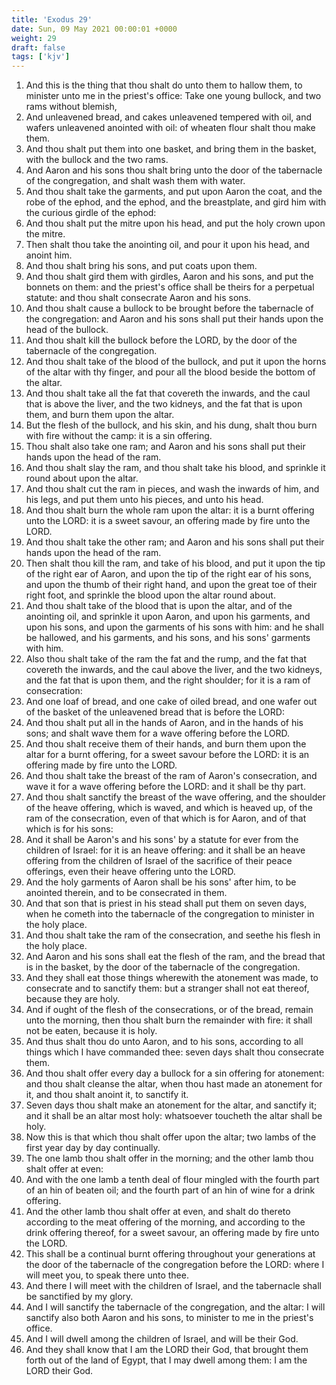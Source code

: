 ```yaml
---
title: 'Exodus 29'
date: Sun, 09 May 2021 00:00:01 +0000
weight: 29
draft: false
tags: ['kjv'] 
---
```


1. And this is the thing that thou shalt do unto them to hallow them, to minister unto me in the priest's office: Take one young bullock, and two rams without blemish,
2. And unleavened bread, and cakes unleavened tempered with oil, and wafers unleavened anointed with oil: of wheaten flour shalt thou make them.
3. And thou shalt put them into one basket, and bring them in the basket, with the bullock and the two rams.
4. And Aaron and his sons thou shalt bring unto the door of the tabernacle of the congregation, and shalt wash them with water.
5. And thou shalt take the garments, and put upon Aaron the coat, and the robe of the ephod, and the ephod, and the breastplate, and gird him with the curious girdle of the ephod:
6. And thou shalt put the mitre upon his head, and put the holy crown upon the mitre.
7. Then shalt thou take the anointing oil, and pour it upon his head, and anoint him.
8. And thou shalt bring his sons, and put coats upon them.
9. And thou shalt gird them with girdles, Aaron and his sons, and put the bonnets on them: and the priest's office shall be theirs for a perpetual statute: and thou shalt consecrate Aaron and his sons.
10. And thou shalt cause a bullock to be brought before the tabernacle of the congregation: and Aaron and his sons shall put their hands upon the head of the bullock.
11. And thou shalt kill the bullock before the LORD, by the door of the tabernacle of the congregation.
12. And thou shalt take of the blood of the bullock, and put it upon the horns of the altar with thy finger, and pour all the blood beside the bottom of the altar.
13. And thou shalt take all the fat that covereth the inwards, and the caul that is above the liver, and the two kidneys, and the fat that is upon them, and burn them upon the altar.
14. But the flesh of the bullock, and his skin, and his dung, shalt thou burn with fire without the camp: it is a sin offering.
15. Thou shalt also take one ram; and Aaron and his sons shall put their hands upon the head of the ram.
16. And thou shalt slay the ram, and thou shalt take his blood, and sprinkle it round about upon the altar.
17. And thou shalt cut the ram in pieces, and wash the inwards of him, and his legs, and put them unto his pieces, and unto his head.
18. And thou shalt burn the whole ram upon the altar: it is a burnt offering unto the LORD: it is a sweet savour, an offering made by fire unto the LORD.
19. And thou shalt take the other ram; and Aaron and his sons shall put their hands upon the head of the ram.
20. Then shalt thou kill the ram, and take of his blood, and put it upon the tip of the right ear of Aaron, and upon the tip of the right ear of his sons, and upon the thumb of their right hand, and upon the great toe of their right foot, and sprinkle the blood upon the altar round about.
21. And thou shalt take of the blood that is upon the altar, and of the anointing oil, and sprinkle it upon Aaron, and upon his garments, and upon his sons, and upon the garments of his sons with him: and he shall be hallowed, and his garments, and his sons, and his sons' garments with him.
22. Also thou shalt take of the ram the fat and the rump, and the fat that covereth the inwards, and the caul above the liver, and the two kidneys, and the fat that is upon them, and the right shoulder; for it is a ram of consecration:
23. And one loaf of bread, and one cake of oiled bread, and one wafer out of the basket of the unleavened bread that is before the LORD:
24. And thou shalt put all in the hands of Aaron, and in the hands of his sons; and shalt wave them for a wave offering before the LORD.
25. And thou shalt receive them of their hands, and burn them upon the altar for a burnt offering, for a sweet savour before the LORD: it is an offering made by fire unto the LORD.
26. And thou shalt take the breast of the ram of Aaron's consecration, and wave it for a wave offering before the LORD: and it shall be thy part.
27. And thou shalt sanctify the breast of the wave offering, and the shoulder of the heave offering, which is waved, and which is heaved up, of the ram of the consecration, even of that which is for Aaron, and of that which is for his sons:
28. And it shall be Aaron's and his sons' by a statute for ever from the children of Israel: for it is an heave offering: and it shall be an heave offering from the children of Israel of the sacrifice of their peace offerings, even their heave offering unto the LORD.
29. And the holy garments of Aaron shall be his sons' after him, to be anointed therein, and to be consecrated in them.
30. And that son that is priest in his stead shall put them on seven days, when he cometh into the tabernacle of the congregation to minister in the holy place.
31. And thou shalt take the ram of the consecration, and seethe his flesh in the holy place.
32. And Aaron and his sons shall eat the flesh of the ram, and the bread that is in the basket, by the door of the tabernacle of the congregation.
33. And they shall eat those things wherewith the atonement was made, to consecrate and to sanctify them: but a stranger shall not eat thereof, because they are holy.
34. And if ought of the flesh of the consecrations, or of the bread, remain unto the morning, then thou shalt burn the remainder with fire: it shall not be eaten, because it is holy.
35. And thus shalt thou do unto Aaron, and to his sons, according to all things which I have commanded thee: seven days shalt thou consecrate them.
36. And thou shalt offer every day a bullock for a sin offering for atonement: and thou shalt cleanse the altar, when thou hast made an atonement for it, and thou shalt anoint it, to sanctify it.
37. Seven days thou shalt make an atonement for the altar, and sanctify it; and it shall be an altar most holy: whatsoever toucheth the altar shall be holy.
38. Now this is that which thou shalt offer upon the altar; two lambs of the first year day by day continually.
39. The one lamb thou shalt offer in the morning; and the other lamb thou shalt offer at even:
40. And with the one lamb a tenth deal of flour mingled with the fourth part of an hin of beaten oil; and the fourth part of an hin of wine for a drink offering.
41. And the other lamb thou shalt offer at even, and shalt do thereto according to the meat offering of the morning, and according to the drink offering thereof, for a sweet savour, an offering made by fire unto the LORD.
42. This shall be a continual burnt offering throughout your generations at the door of the tabernacle of the congregation before the LORD: where I will meet you, to speak there unto thee.
43. And there I will meet with the children of Israel, and the tabernacle shall be sanctified by my glory.
44. And I will sanctify the tabernacle of the congregation, and the altar: I will sanctify also both Aaron and his sons, to minister to me in the priest's office.
45. And I will dwell among the children of Israel, and will be their God.
46. And they shall know that I am the LORD their God, that brought them forth out of the land of Egypt, that I may dwell among them: I am the LORD their God.
